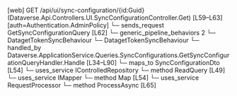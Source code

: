 [web] GET /api/ui/sync-configuration/{id:Guid}  (Dataverse.Api.Controllers.UI.SyncConfigurationController.Get)  [L59–L63] [auth=Authentication.AdminPolicy]
  └─ sends_request GetSyncConfigurationQuery [L62]
    └─ generic_pipeline_behaviors 2
      └─ DatagetTokenSyncBehaviour
      └─ DatagetTokenSyncBehaviour
    └─ handled_by Dataverse.ApplicationService.Queries.SyncConfigurations.GetSyncConfigurationQueryHandler.Handle [L34–L90]
      └─ maps_to SyncConfigurationDto [L54]
      └─ uses_service IControlledRepository<SyncConfiguration>
        └─ method ReadQuery [L49]
      └─ uses_service IMapper
        └─ method Map [L54]
      └─ uses_service RequestProcessor
        └─ method ProcessAsync [L65]

